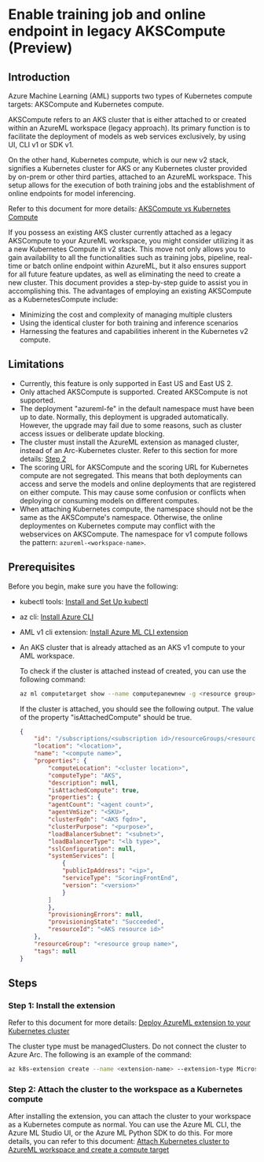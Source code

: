 # Enable training job and online endpoint in legacy AKSCompute (Preview)

## Introduction

Azure Machine Learning (AML) supports two types of Kubernetes compute targets: AKSCompute and Kubernetes compute.

AKSCompute refers to an AKS cluster that is either attached to or created within an AzureML workspace (legacy approach). Its primary function is to facilitate the deployment of models as web services exclusively, by using UI, CLI v1 or SDK v1.

On the other hand, Kubernetes compute, which is our new v2 stack, signifies a Kubernetes cluster for AKS or any Kubernetes cluster provided by on-prem or other third parties, attached to an AzureML workspace. This setup allows for the execution of both training jobs and the establishment of online endpoints for model inferencing.

Refer to this document for more details: [AKSCompute vs Kubernetes Compute](https://learn.microsoft.com/en-us/azure/machine-learning/how-to-attach-kubernetes-anywhere?view=azureml-api-2#kubernetescompute-and-legacy-akscompute)

If you possess an existing AKS cluster currently attached as a legacy AKSCompute to your AzureML workspace, you might consider utilizing it as a new Kubernetes Compute in v2 stack. This move not only allows you to gain availability to all the functionalities such as training jobs, pipeline, real-time or batch online endpoint within AzureML, but it also ensures support for all future feature updates, as well as eliminating the need to create a new cluster. This document provides a step-by-step guide to assist you in accomplishing this. The advantages of employing an existing AKSCompute as a KubernetesCompute include:

- Minimizing the cost and complexity of managing multiple clusters
- Using the identical cluster for both training and inference scenarios
- Harnessing the features and capabilities inherent in the Kubernetes v2 compute.

## Limitations
* Currently, this feature is only supported in East US and East US 2.
* Only attached AKSCompute is supported. Created AKSCompute is not supported.
* The deployment "azureml-fe" in the default namespace must have been up to date. Normally, this deployment is upgraded automatically. However, the upgrade may fail due to some reasons, such as cluster access issues or deliberate update blocking.
* The cluster must install the AzureML extension as managed cluster, instead of an Arc-Kubernetes cluster. Refer to this section for more details: [Step 2](#step-2-install-the-extension-with-extra-configuration)
* The scoring URL for AKSCompute and the scoring URL for Kubernetes compute are not segregated. This means that both deployments can access and serve the models and online deployments that are registered on either compute. This may cause some confusion or conflicts when deploying or consuming models on different computes.
* When attaching Kubernetes compute, the namespace should not be the same as the AKSCompute's namespace. Otherwise, the online deploymentes on Kubernetes compute may conflict with the webservices on AKSCompute. The namespace for v1 compute follows the pattern: `azureml-<workspace-name>`.
## Prerequisites

Before you begin, make sure you have the following:

- kubectl tools: [Install and Set Up kubectl](https://kubernetes.io/docs/tasks/tools/)
- az cli: [Install Azure CLI](https://docs.microsoft.com/en-us/cli/azure/install-azure-cli)
- AML v1 cli extension: [Install Azure ML CLI extension](https://learn.microsoft.com/en-us/azure/machine-learning/reference-azure-machine-learning-cli?view=azureml-api-1)
- An AKS cluster that is already attached as an AKS v1 compute to your AML workspace.

    To check if the cluster is attached instead of created, you can use the following command:

    ```bash
    az ml computetarget show --name computepanewnew -g <resource group> --workspace <workspace> --subscription <subscription id> -v
    ```
    If the cluster is attached, you should see the following output. The value of the property "isAttachedCompute" should be true.

    ```json
    {
        "id": "/subscriptions/<subscription id>/resourceGroups/<resource group>/providers/Microsoft.MachineLearningServices/workspaces/<workspace>/computes/<compute name>",
        "location": "<location>",
        "name": "<compute name>",
        "properties": {
            "computeLocation": "<cluster location>",
            "computeType": "AKS",
            "description": null,
            "isAttachedCompute": true,
            "properties": {
            "agentCount": "<agent count>",
            "agentVmSize": "<SKU>",
            "clusterFqdn": "<AKS fqdn>",
            "clusterPurpose": "<purpose>",
            "loadBalancerSubnet": "<subnet>",
            "loadBalancerType": "<lb type>",
            "sslConfiguration": null,
            "systemServices": [
                {
                "publicIpAddress": "<ip>",
                "serviceType": "ScoringFrontEnd",
                "version": "<version>"
                }
            ]
            },
            "provisioningErrors": null,
            "provisioningState": "Succeeded",
            "resourceId": "<AKS resource id>"
        },
        "resourceGroup": "<resource group name>",
        "tags": null
    }
    ```

## Steps

### Step 1: Install the extension
Refer to this document for more details: [Deploy AzureML extension to your Kubernetes cluster](./deploy-extension.md)

The cluster type must be managedClusters. Do not connect the cluster to Azure Arc. The following is an example of the command:
```bash
az k8s-extension create --name <extension-name> --extension-type Microsoft.AzureML.Kubernetes --config enableTraining=True enableInference=True inferenceRouterServiceType=LoadBalancer allowInsecureConnections=True inferenceRouterHA=False --cluster-type managedClusters --cluster-name <your-AKS-cluster-name> --resource-group <your-RG-name> --scope cluster
```
### Step 2: Attach the cluster to the workspace as a Kubernetes compute

After installing the extension, you can attach the cluster to your workspace as a Kubernetes compute as normal. You can use the Azure ML CLI, the Azure ML Studio UI, or the Azure ML Python SDK to do this. For more details, you can refer to this document: [Attach Kubernetes cluster to AzureML workspace and create a compute target](./attach-compute.md)
